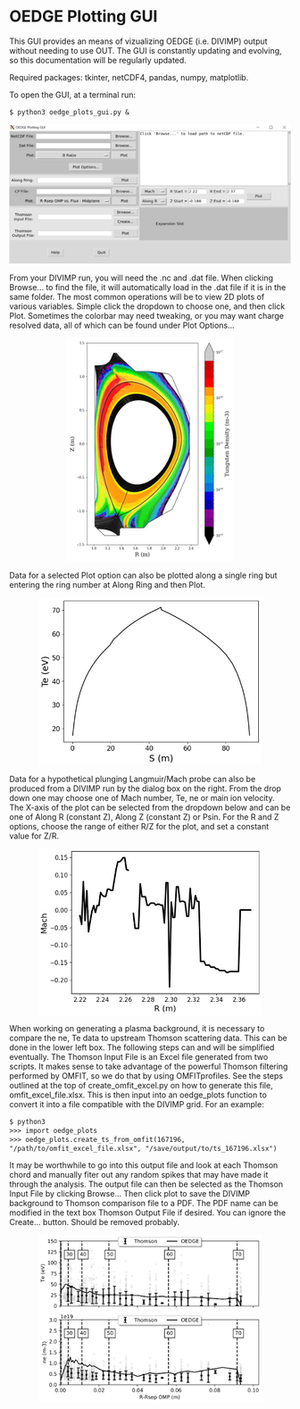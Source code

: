 # OEDGE Plotting GUI
This GUI provides an means of vizualizing OEDGE (i.e. DIVIMP) output without needing to use OUT. The GUI is constantly updating and evolving, so this documentation will be regularly updated.

Required packages: tkinter, netCDF4, pandas, numpy, matplotlib.

To open the GUI, at a terminal run:
```
$ python3 oedge_plots_gui.py &
```
![gui_example](oedge_gui.png)

From your DIVIMP run, you will need the .nc and .dat file. When clicking Browse... to find the file, it will automatically load in the .dat file if it is in the same folder. The most common operations will be to view 2D plots of various variables. Simple click the dropdown to choose one, and then click Plot. Sometimes the colorbar may need tweaking, or you may want charge resolved data, all of which can be found under Plot Options...

<p align="center">
  <img src="gui_example_imp.png" width="300" height="400">
</p>

Data for a selected Plot option can also be plotted along a single ring but entering the ring number at Along Ring and then Plot.

<p align="center">
  <img src="along_ring.png" width="400" height="300">
</p>

Data for a hypothetical plunging Langmuir/Mach probe can also be produced from a DIVIMP run by the dialog box on the right. From the drop down one may choose one of Mach number, Te, ne or main ion velocity. The X-axis of the plot can be selected from the dropdown below and can be one of Along R (constant Z), Along Z (constant Z) or Psin. For the R and Z options, choose the range of either R/Z for the plot, and set a constant value for Z/R. 

<p align="center">
  <img src="fake_mach.png" width="400" height="300" align="center">
</p>
When working on generating a plasma background, it is necessary to compare the ne, Te data to upstream Thomson scattering data. This can be done in the lower left box. The following steps can and will be simplified eventually. The Thomson Input File is an Excel file generated from two scripts. It makes sense to take advantage of the powerful Thomson filtering performed by OMFIT, so we do that by using OMFITprofiles. See the steps outlined at the top of create_omfit_excel.py on how to generate this file, omfit_excel_file.xlsx. This is then input into an oedge_plots function to convert it into a file compatible with the DIVIMP grid. For an example:

```
$ python3
>>> import oedge_plots
>>> oedge_plots.create_ts_from_omfit(167196, "/path/to/omfit_excel_file.xlsx", "/save/output/to/ts_167196.xlsx")
```

It may be worthwhile to go into this output file and look at each Thomson chord and manually fiter out any random spikes that may have made it through the analysis. The output file can then be selected as the Thomson Input File by clicking Browse... Then click plot to save the DIVIMP background to Thomson comparison file to a PDF. The PDF name can be modified in the text box Thomson Output File if desired. You can ignore the Create... button. Should be removed probably.

<p align="center">
  <img src="ts_compare.png" width="400" height="300" align="center">
</p>
